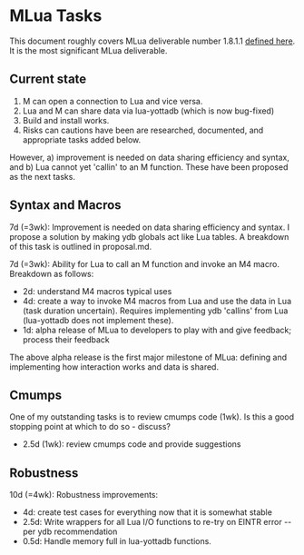 # MLua Tasks

This document roughly covers MLua deliverable number 1.8.1.1 [defined here](https://dev.anet.be/doc/brocade/mlua/html/mlua.html#embedding-m-in-lua). It is the most significant MLua deliverable.

## Current state

1. M can open a connection to Lua and vice versa.
2. Lua and M can share data via lua-yottadb (which is now bug-fixed)
3. Build and install works.
4. Risks can cautions have been are researched, documented, and appropriate tasks added below.

However, a) improvement is needed on data sharing efficiency and syntax, and b) Lua cannot yet 'callin' to an M function. These have been proposed as the next tasks.

## Syntax and Macros

7d (=3wk): Improvement is needed on data sharing efficiency and syntax. I propose a solution by making ydb globals act like Lua tables. A breakdown of this task is outlined in proposal.md.

7d (=3wk): Ability for Lua to call an M function and invoke an M4 macro. Breakdown as follows:

* 2d: understand M4 macros typical uses
* 4d: create a way to invoke M4 macros from Lua and use the data in Lua (task duration uncertain). Requires implementing ydb 'callins' from Lua (lua-yottadb does not implement these).
* 1d: alpha release of MLua to developers to play with and give feedback; process their feedback

The above alpha release is the first major milestone of MLua: defining and implementing how interaction works and data is shared.

## Cmumps

One of my outstanding tasks is to review cmumps code (1wk). Is this a good stopping point at which to do so - discuss?

* 2.5d (1wk): review cmumps code and provide suggestions

## Robustness

10d (=4wk): Robustness improvements:

* 4d: create test cases for everything now that it is somewhat stable
* 2.5d: Write wrappers for all Lua I/O functions to re-try on EINTR error -- per ydb recommendation
* 0.5d: Handle memory full in lua-yottadb functions.

